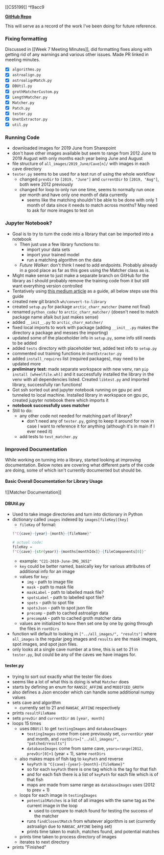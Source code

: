 [[CS5199]] ^f9acc9

**[GitHub Repo](https://github.com/walker-herndon/arctic-charr-packaged)**

This will serve as a record of the work I've been doing for future reference.
### Fixing formatting
Discussed in [[Week 7 Meeting Minutes]], did formatting fixes along with getting rid of any warnings and various other issues. Made PR linked in meeting minutes.
- [x] `algorithms.py`
- [x] `astroalign.py`
- [x] `astroalignMatch.py`
- [x] `DBUtil.py`
- [x] `grothMatcherCustom.py`
- [x] `LengthMatcher.py`
- [x] `Matcher.py`
- [x] `Patch.py`
- [x] `tester.py`
- [x] `UnetExtractor.py`
- [x] `util.py`

### Running Code
- downloaded images for 2019 June from Sharepoint
- don't have other images available but seem to range from 2012 June to 2019 August with only months each year being June and August
- file structure of  `all_images/2019_June/Cave[n]/` with images in each cave directory
- `tester.py` seems to be used for a test run of using the whole workflow
	- changed `prevDir` to `[2019, "June"]` and `currentDir` to `[2019, "Aug"]`, both were 2012 previously
	- changed for loop to only run one time, seems to normally run once per month and have only one month of data currently
		- seems like the matching shouldn't be able to be done with only 1 month of data since it needs to match across months? May need to ask for more images to test on

### Jupyter Notebook?
- Goal is to try to turn the code into a library that can be imported into a notebook
	- Then just use a few library functions to:
		- import your data sets
		- import your trained model
		- run a matching algorithm on the data
	- *Future Walker*: don't think I need to add endpoints. Probably already in a good place as far as this goes using the Matcher class as is.
- Might make sense to just make a separate branch on GitHub for the library as I should probably remove the training code from it but still want everything version controlled
- Tentatively using [this medium article](https://medium.com/analytics-vidhya/how-to-create-a-python-library-7d5aea80cc3f) as a guide, all below steps use this guide
- created new git branch `wh/convert-to-library`
- created `setup.py` for package `arctic_charr_matcher` (name not final)
- renamed `python_code/` to `arctic_charr_matcher/` (doesn't need to match package name afaik but just makes sense)
- added `__init__.py` to `arctic_charr_matcher/`
- fixed local imports to work with package (adding `__init__.py` makes the directory a package and messes the importing)
- updated some of the placeholder info in `setup.py`, some info still needs to be added
- added `tests` directory with placeholder test, added test info to `setup.py`
- commented out training functions in `UnetExtractor.py`
- added `install_requires` list (required packages), may need to be updated more
- **preliminary test:** made separate workspace with new venv, ran `pip install [wheelfile.whl]` and it successfully installed the library in the venv with all dependencies listed. Created `libtest.py` and imported library, successfully ran functions! <br>
- Got ssh sorted out and jupyter notebook running on gpu pc and tunneled to local machine. Installed library in workspace on gpu pc, created jupyter notebook there which imports it
- **notebook successfully uses matcher**<br>
- Still to do:
	- any other code not needed for matching part of library?
		- don't need any of `tester.py`, going to keep it around for now in case I want to reference it for anything (although it's in main if I ever need it)
	- add tests to `test_matcher.py`

### Improved Documentation
While working on turning into a library, started looking at improving documentation. Below notes are covering what different parts of the code are doing, some of which isn't currently documented but should be.

#### Basic Overall Documentation for Library Usage
![[Matcher Documentation]]

#### DBUtil.py
- Used to take image directories and turn into dictionary in Python
- dictionary called `images` indexed by `images[fileKey][key]`
	- `fileKey` of format:
	```python
	f"C{cave}-{year}-{month}-{fileName}"

	# actual code:
	fileKey = 
	f"C{cave}-{str(year)}-{months[monthIdx]}-{fileComponents[0]}"
	```
	- example: `"C21-2019-June-IMG_3652"`
	- `key` could be better named, basically key for various attributes of additional info for an image
	- values for `key`:
		- `img` - path to image file
		- `mask` - path to mask file
		- `maskLabel` - path to labelled mask file?
		- `spotsLabel` - path to labelled spot file?
		- `spots` - path to spot file
		- `spotsJson` - path to spot json file
		- `precomp` - path to cached astroalign data
		- `precompAA` - path to cached groth matcher data
	- values are initialized to `None` then set one by one by going through the files in `rootDirs`
- function will default to looking in `["../all_images/", "results"]` where `all_images` is the regular jpeg images and `results` are  the mask images, spot images, and spot json files.
- only looks at a single cave number at a time, this is set to 21 in `tester.py`, but could be any of the caves we have images for.

#### tester.py
- trying to sort out exactly what the tester file does
- seems like a lot of what this is doing is what `Matcher` does
- starts by defining an enum for `RANSIC_AFFINE` and `MODIFIED_GROTH`
- also defines a Json encoder which can handle some additional numpy values
- sets cave and algorithm
	- currently set to 21 and `RANSAC_AFFINE` respectively
- prints `resultFileName`
- sets `prevDir` and `currentDir` as `[year, month]`
- loops 15 times
	- uses `DBUtil` to get `testingImages` and `databaseImages`
		- `testingImages` come from cave previously set, `currentDir` year and month, and `rootDirs=["../all_images/", "patched/results"]`
		- `databaseImages` come from same cave, `years=range(2012, prevDir[0]+1` (year + 1), same `rootDirs`
	- also makes maps of fish tag to `keyPath` and reverse
		- `keyPath` is `"C{cave}-{year}-{month}-{fileName}"`
		- so for each `keyPath` there is one tag which is the tag for that fish
		- and for each fish there is a list of `keyPath` for each file which is of that fish
		- maps are made from same range as `databaseImages` uses (2012 to prev + 1)
	- loops for each image in `testingImages`
		- `potentialMatches` is a list of all images with the same tag as the current image in the loop
			- used to compare to match found for testing the success of the matcher
		- runs `findClosestMatch` from whatever algorithm is set (currently astroalign due to `RANSAC_AFFINE` being set)
		- prints time taken to match, matches found, and potential matches
	- prints time taken to process directory of images
	- iterates to next directory
- prints "Finished"

